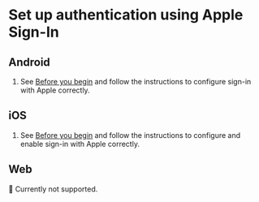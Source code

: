 # Set up authentication using Apple Sign-In

## Android

1. See [Before you begin](https://firebase.google.com/docs/auth/android/apple#before-you-begin) and follow the instructions to configure sign-in with Apple correctly.

## iOS

1. See [Before you begin](https://firebase.google.com/docs/auth/ios/apple#before-you-begin) and follow the instructions to configure and enable sign-in with Apple correctly.

## Web

🚧 Currently not supported.
